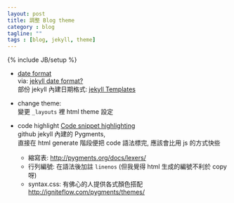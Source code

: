 ```yaml
---
layout: post
title: 調整 Blog theme
category : blog
tagline: ""
tags : [blog, jekyll, theme]
---
```

{% include JB/setup %}

+ [date format](http://liquid.rubyforge.org/classes/Liquid/StandardFilters.html#M000012)  
    via: [jekyll date format?](http://stackoverflow.com/q/7395520)  
    部份 jekyll 內建日期格式: [jekyll Templates](http://jekyllrb.com/docs/templates/)

+ change theme:  
    變更 `_layouts` 裡 html theme 設定

+ code highlight
    [Code snippet highlighting](http://jekyllrb.com/docs/templates/#code_snippet_highlighting)  
    github jekyll 內建的 Pygments,  
    直接在 html generate 階段便把 code 語法標完, 應該會比用 js 的方式快些
    + 縮寫表: <http://pygments.org/docs/lexers/>
    + 行列編號: 在語法後加註 `linenos` (但我覺得 html 生成的編號不利於 copy 呀)
    + syntax.css: 有佛心的人提供各式顏色搭配 <http://igniteflow.com/pygments/themes/>